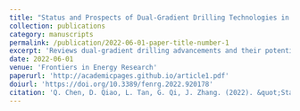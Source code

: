 ```yaml
---
title: "Status and Prospects of Dual-Gradient Drilling Technologies in Deep-Water Wells"  
collection: publications  
category: manuscripts  
permalink: /publication/2022-06-01-paper-title-number-1
excerpt: 'Reviews dual-gradient drilling advancements and their potential to improve deep-water well control.'  
date: 2022-06-01  
venue: 'Frontiers in Energy Research'  
paperurl: 'http://academicpages.github.io/article1.pdf'
doiurl: 'https://doi.org/10.3389/fenrg.2022.920178'
citation: 'Q. Chen, D. Qiao, L. Tan, G. Qi, J. Zhang. (2022). &quot;Status and Prospects of Dual-Gradient Drilling Technologies in Deep-Water Wells.&quot; <i>Frontiers in Energy Research</i> 10: 919675.'  
---
```

